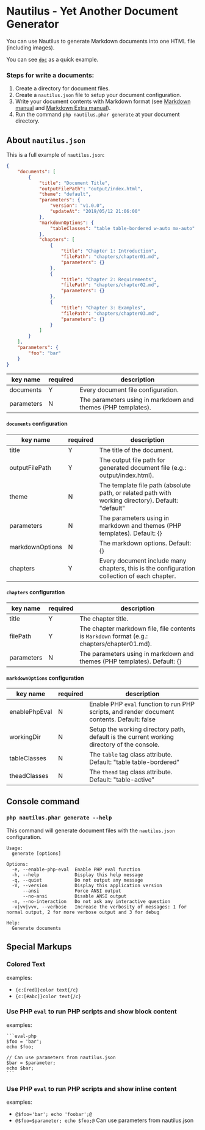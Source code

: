 Nautilus - Yet Another Document Generator
=========================================

You can use Nautilus to generate Markdown documents into one HTML file (including images).

You can see [`doc`](./doc) as a quick example.

### Steps for write a documents:

1. Create a directory for document files.
2. Create a `nautilus.json` file to setup your document configuration.
3. Write your document contents with Markdown format (see [Markdown manual](https://daringfireball.net/projects/markdown/syntax) and [Markdown Extra manual](https://michelf.ca/projects/php-markdown/extra/)).
4. Run the command `php nautilus.phar generate` at your document directory.

## About `nautilus.json`

This is a full example of `nautilus.json`:

```json
{
    "documents": [
        {
            "title": "Document Title",
            "outputFilePath": "output/index.html",
            "theme": "default",
            "parameters": {
                "version": "v1.0.0",
                "updateAt": "2019/05/12 21:06:00"
            },
            "markdownOptions": {
                "tableClasses": "table table-bordered w-auto mx-auto"
            },
            "chapters": [
                {
                    "title": "Chapter 1: Introduction",
                    "filePath": "chapters/chapter01.md",
                    "parameters": {}
                },
                {
                    "title": "Chapter 2: Requirements",
                    "filePath": "chapters/chapter02.md",
                    "parameters": {}
                },
                {
                    "title": "Chapter 3: Examples",
                    "filePath": "chapters/chapter03.md",
                    "parameters": {}
                }
            ]
        }
    ],
    "parameters": {
        "foo": "bar"
    }
}
```

| key name   | required | description |
| ---------- | -------- | ----------- |
| documents  | Y        | Every document file configuration. |
| parameters | N        | The parameters using in markdown and themes (PHP templates). |

#### `documents` configuration

| key name        | required | description |
| --------------- | -------- | ----------- |
| title           | Y        | The title of the document. |
| outputFilePath  | Y        | The output file path for generated document file (e.g.: output/index.html). |
| theme           | N        | The template file path (absolute path, or related path with working directory). Default: "default" |
| parameters      | N        | The parameters using in markdown and themes (PHP templates). Default: {} |
| markdownOptions | N        | The markdown options. Default: {} |
| chapters        | Y        | Every document include many chapters, this is the configuration collection of each chapter. |

#### `chapters` configuration

| key name        | required | description |
| --------------- | -------- | ----------- |
| title           | Y        | The chapter title. |
| filePath        | Y        | The chapter markdown file, file contents is `Markdown` format (e.g.: chapters/chapter01.md). |
| parameters      | N        | The parameters using in markdown and themes (PHP templates). Default: {} |

#### `markdownOptions` configuration

| key name      | required | description |
| ------------- | -------- | ----------- |
| enablePhpEval | N        | Enable PHP `eval` function to run PHP scripts, and render document contents. Default: false |
| workingDir    | N        | Setup the working directory path, default is the current working directory of the console. |
| tableClasses  | N        | The `table` tag class attribute. Default: "table table-bordered" |
| theadClasses  | N        | The `thead` tag class attribute. Default: "table-active" |


## Console command

### `php nautilus.phar generate --help`

This command will generate document files with the `nautilus.json` configuration.

```
Usage:
  generate [options]

Options:
  -e, --enable-php-eval  Enable PHP eval function
  -h, --help             Display this help message
  -q, --quiet            Do not output any message
  -V, --version          Display this application version
      --ansi             Force ANSI output
      --no-ansi          Disable ANSI output
  -n, --no-interaction   Do not ask any interactive question
  -v|vv|vvv, --verbose   Increase the verbosity of messages: 1 for normal output, 2 for more verbose output and 3 for debug

Help:
  Generate documents
```

## Special Markups

### Colored Text

examples:

- `{c:[red]}color text{/c}`  
- `{c:[#abc]}color text{/c}`

### Use PHP `eval` to run PHP scripts and show block content

examples:

~~~
```eval-php   
$foo = 'bar'; 
echo $foo;

// Can use parameters from nautilus.json
$bar = $parameter;
echo $bar;
```
~~~

### Use PHP `eval` to run PHP scripts and show inline content

examples:

- `@$foo='bar'; echo 'foobar';@` 
- `@$foo=$parameter; echo $foo;@` Can use parameters from nautilus.json
